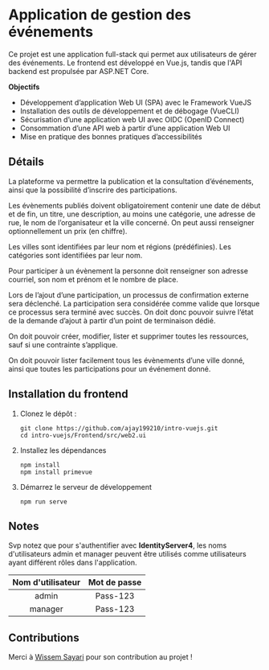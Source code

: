 # Application de gestion des événements

Ce projet est une application full-stack qui permet aux utilisateurs de gérer des événements. Le frontend est développé en Vue.js, tandis que l'API backend est propulsée par ASP.NET Core.


**Objectifs**

* Développement d’application Web UI (SPA) avec le Framework VueJS
* Installation des outils de développement et de débogage (VueCLI)
* Sécurisation d’une application web UI avec OIDC (OpenID Connect)
* Consommation d’une API web à partir d’une application Web UI
* Mise en pratique des bonnes pratiques d’accessibilités

## Détails

La plateforme va permettre la publication et la consultation d’événements, ainsi que la possibilité d’inscrire des participations.

Les évènements publiés doivent obligatoirement contenir une date de début et de fin, un titre, une description, au moins une catégorie, une adresse de rue, le nom de l’organisateur et la ville concerné. On peut aussi renseigner optionnellement un prix (en chiffre).

Les villes sont identifiées par leur nom et régions (prédéfinies). Les catégories sont identifiées par leur nom.

Pour participer à un évènement la personne doit renseigner son adresse courriel, son nom et prénom et le nombre de place.

Lors de l’ajout d’une participation, un processus de confirmation externe sera déclenché. La participation sera considérée comme valide que lorsque ce processus sera terminé avec succès. On doit donc pouvoir suivre l’état de la demande d’ajout à partir d’un point de terminaison dédié.

On doit pouvoir créer, modifier, lister et supprimer toutes les ressources, sauf si une contrainte s’applique.

On doit pouvoir lister facilement tous les évènements d’une ville donné, ainsi que toutes les participations pour un événement donné.

## Installation du frontend

1. Clonez le dépôt :
   ```
   git clone https://github.com/ajay199210/intro-vuejs.git
   cd intro-vuejs/Frontend/src/web2.ui
   ```
2. Installez les dépendances 
   ```
   npm install
   npm install primevue
   ```
3. Démarrez le serveur de développement 
   ```
   npm run serve
   ```

## Notes

Svp notez que pour s'authentifier avec **IdentityServer4**, les noms d'utilisateurs admin et manager peuvent être utilisés comme utilisateurs ayant différent rôles dans l'application.

| Nom d'utilisateur | Mot de passe |
|:---:|:---:|
| admin | Pass-123 |
| manager | Pass-123 |

## Contributions

Merci à [Wissem Sayari](https://github.com/WissemSayari) pour son contribution au projet !